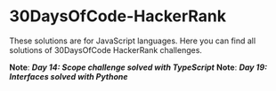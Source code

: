 # 30DaysOfCode-HackerRank

These solutions are for JavaScript languages. Here you can find all solutions of 30DaysOfCode HackerRank
challenges. 


**Note**: ***Day 14: Scope challenge solved with TypeScript***
**Note**: ***Day 19: Interfaces solved with Pythone***
